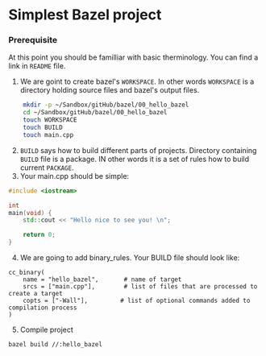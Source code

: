 # Simplest Bazel project

### Prerequisite
At this point you should be familliar with basic therminology. You can find a link in `README` file.  

1. We are goint to create bazel's `WORKSPACE`. In other words `WORKSPACE` is a directory holding source files and bazel's output files.  

```bash
    mkdir -p ~/Sandbox/gitHub/bazel/00_hello_bazel
    cd ~/Sandbox/gitHub/bazel/00_hello_bazel
    touch WORKSPACE
    touch BUILD 
    touch main.cpp
```

2. `BUILD` says how to build different parts of projects. Directory containing `BUILD` file is a package. IN other words it is a set of rules how to build current `PACKAGE`.
3. Your main.cpp should be simple:

```c++
#include <iostream>

int
main(void) {
    std::cout << "Hello nice to see you! \n";

    return 0;
}
```

4. We are going to add binary_rules. Your BUILD file should look like:

```t
cc_binary(
    name = "hello_bazel",       # name of target 
    srcs = ["main.cpp"],        # list of files that are processed to create a target
    copts = ["-Wall"],         # list of optional commands added to compilation process
)
```

5. Compile project 

```bash
bazel build //:hello_bazel
```

